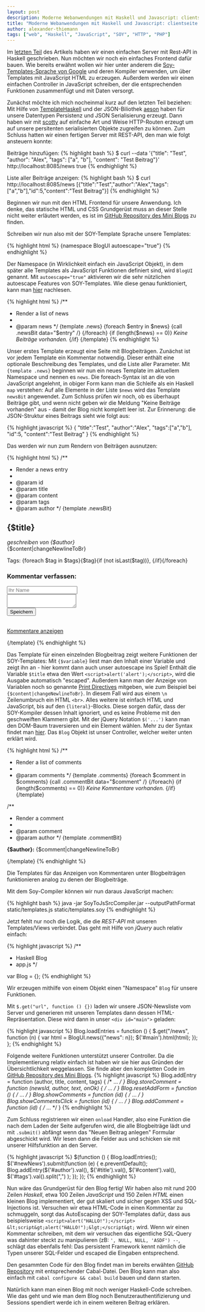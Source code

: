```yaml
---
layout: post
description: Moderne Webanwendungen mit Haskell und Javascript: clientseite Implementierung
title: "Moderne Webanwendungen mit Haskell und Javascript: clientseite Implementierung"
author: alexander-thiemann
tags: ["web", "Haskell", "JavaScript", "SOY", "HTTP", "PHP"]
---
```


Im [letzten Teil](http://funktionale-programmierung.de/2013/04/04/webanwendung-haskell.html) des Artikels haben wir einen einfachen Server mit Rest-API in Haskell geschrieben.
Nun möchten wir noch ein einfaches Frontend dafür bauen. Wie bereits erwähnt wollen wir hier unter
anderem die [Soy-Templates-Sprache von Google](https://developers.google.com/closure/templates/) und deren
Kompiler verwenden, um über Templates mit JavaScript HTML zu erzeugen. Außerdem werden wir einen einfachen Controller in JavaScript schreiben, der die entsprechenden Funktionen zusammenfügt und mit Daten versorgt.

<!-- more start -->

Zunächst möchte ich mich nocheinmal kurz auf den letzten Teil beziehen: Mit Hilfe von [TemplateHaskell](http://www.haskell.org/ghc/docs/7.0.2/html/users_guide/template-haskell.html) und der JSON-Biliothek [aeson](https://github.com/bos/aeson) haben für unsere
Datentypen Persistenz und JSON Serialisierung erzeugt. Dann haben wir mit [scotty](https://github.com/xich/scotty) auf einfache Art und Weise HTTP-Routen erzeugt um auf unsere persitenten serialisierten Objekte zugreifen zu können. Zum Schluss hatten wir einen fertigen Server mit REST-API, den man wie folgt ansteuern konnte:

Beiträge hinzufügen:
{% highlight bash %}
$ curl --data '{"title": "Test", "author": "Alex", "tags": ["a", "b"], "content": "Test Beitrag"}' http://localhost:8085/news
true
{% endhighlight %}

Liste aller Beiträge anzeigen:
{% highlight bash %}
$ curl http://localhost:8085/news
[{"title":"Test","author":"Alex","tags":["a","b"],"id":5,"content":"Test Beitrag"}]
{% endhighlight %}

Beginnen wir nun mit den HTML Frontend für unsere Anwendung. Ich denke, das statische HTML und CSS Grundgerüst muss an dieser Stelle nicht weiter erläutert werden, es ist im [GitHub Repository des Mini Blogs](https://github.com/agrafix/HaskellBlog/blob/master/static/index.html) zu finden.

Schreiben wir nun also mit der SOY-Template Sprache unsere Templates:

{% highlight html %}
{namespace BlogUI autoescape="true"}
{% endhighlight %}

Der Namespace (in Wirklichkeit einfach ein JavaScript Objekt), in dem später alle Templates als JavaScript Funktionen definiert sind, wird `BlogUI` genannt. Mit `autoescape="true"` aktivieren wir die sehr nützlichen autoescape Features von SOY-Templates. Wie diese genau funktioniert, kann man [hier](https://developers.google.com/closure/templates/docs/security) nachlesen.

{% highlight html %}
/**
 * Render a list of news
 *
 * @param news
 */
{template .news}
{foreach $entry in $news}
    {call .newsBit data="$entry" /}
{/foreach}
{if (length($news) == 0)}
<i>Keine Beiträge vorhanden.</i>
{/if}
{/template}
{% endhighlight %}

Unser erstes Template erzeugt eine Seite mit Blogbeiträgen. Zunächst ist vor jedem Template ein Kommentar notwendig. Dieser enthält eine optionale Beschreibung des Templates, und die Liste aller Parameter. Mit `{template .news}` beginnen wir nun ein neues Template im aktuellem Namespace
und nennen es `news`. Die foreach-Syntax ist an die von JavaScript angelehnt, in obiger Form kann man die Schleife als ein Haskell `map` verstehen: Auf alle Elemente in der Liste `$news` wird das Template `newsBit` angewendet. Zum Schluss prüfen wir noch, ob es überhaupt Beiträge gibt, und wenn nicht geben wir die Meldung "Keine Beiträge vorhanden" aus - damit der Blog nicht komplett leer ist. Zur Erinnerung: die JSON-Struktur eines Beitrags sieht wie folgt aus:

{% highlight javascript %}
{ "title":"Test",
  "author":"Alex",
  "tags":["a","b"],
  "id":5,
  "content":"Test Beitrag"
}
{% endhighlight %}

Das werden wir nun zum Rendern von Beiträgen ausnutzen:

{% highlight html %}
/**
 * Render a news entry
 *
 * @param id
 * @param title
 * @param content
 * @param tags
 * @param author
 */
{template .newsBit}
<div class="newsBit">
    <h2>{$title}</h2>
    <p>
        <i>geschreiben von {$author}</i> <br />
        {$content|changeNewlineToBr}
    </p>
    <span class="tags">
        Tags: {foreach $tag in $tags}{$tag}{if (not isLast($tag))}, {/if}{/foreach}
    </span>
    <h3>Kommentar verfassen:</h3>
    <form id="addCommentFor{$id}">
        <input type="text" placeholder="Ihr Name" id="commentAuthor{$id}" /> <br />
        <textarea id="commentText{$id}"></textarea> <br />
        <input type="submit" value="Speichern" />
    </form>
    <br />
    <a href="javascript:Blog.showCommentsClick({$id});" 
       id="commentLink{$id}" 
       class="showComments commentsClosed">
        Kommentare anzeigen
    </a>
    <div id="commentsFor{$id}" style="display:none;"></div>
</div>

<script>
$('#addCommentFor{$id}').submit(function (e) /*{literal}*/{/*{/literal}*/
   e.preventDefault();
   Blog.addComment({$id});
/*{literal}*/});/*{/literal}*/
</script>
{/template}
{% endhighlight %}

Das Template für einen einzelnden Blogbeitrag zeigt weitere Funktionen der SOY-Templates: Mit `{$variable}` liest man den Inhalt einer
Variable und zeigt ihn an - hier kommt dann auch unser autoescape ins Spiel! Enthält die Variable `$title` etwa den Wert `<script>alert('alert');</script>`, wird die Ausgabe automatisch "escaped". Außerdem kann man der Anzeige von Variablen noch so genannte [Print Directives](https://developers.google.com/closure/templates/docs/functions_and_directives#print_directives) mitgeben, wie zum Beispiel bei `{$content|changeNewlineToBr}`. In diesem Fall wird aus einem `\n` Zeilenumbruch ein HTML `<br>`.  Alles weitere ist einfach HTML und JavaScript, bis auf den `{literal}`-Blocks. Diese sorgen dafür, dass der SOY-Kompiler dessen Inhalt ignoriert, und es keine Probleme mit den geschweiften Klammern gibt. Mit der jQuery Notation `$('...')` kann man den DOM-Baum traversieren und ein Element wählen. Mehr zu der Syntax findet man [hier](http://api.jquery.com/category/selectors/). Das `Blog` Objekt ist unser Controller, welcher weiter unten erklärt wird.

{% highlight html %}
/**
 * Render a list of comments
 *
 * @param comments
 */
{template .comments}
{foreach $comment in $comments}
    {call .commentBit data="$comment" /}
{/foreach}
{if (length($comments) == 0)}
<i>Keine Kommentare vorhanden.</i>
{/if}
{/template}

/**
 * Render a comment
 *
 * @param comment
 * @param author
 */
{template .commentBit}
<div class="commentBit">
    <p>
        <b>{$author}:</b> {$comment|changeNewlineToBr}
    </p>
</div>
{/template}
{% endhighlight %}

Die Templates für das Anzeigen von Kommentaren unter Blogbeiträgen funktionieren analog zu denen der Blogbeiträge.

Mit dem Soy-Compiler können wir nun daraus JavaScript machen:

{% highlight bash %}
java -jar SoyToJsSrcCompiler.jar --outputPathFormat static/templates.js static/templates.soy
{% endhighlight %}

Jetzt fehlt nur noch die Logik, die die *REST-API* mit unseren Templates/Views verbindet. Das geht mit Hilfe von *jQuery* auch relativ einfach:

{% highlight javascript %}
/**
 * Haskell Blog
 * app.js
 */

var Blog = {};
{% endhighlight %}

Wir erzeugen mithilfe von einem Objekt einen "Namespace" `Blog` für unsere Funktionen.

Mit `$.get("url", function () {})` laden wir unsere JSON-Newsliste vom Server und generieren mit unseren Templates
dann dessen HTML-Repräsentation. Diese wird dann in unser `<div id="main">` geladen:

{% highlight javascript %}
Blog.loadEntries = function () {
    $.get("/news", function (n) {
        var html = BlogUI.news({"news": n});
        $('#main').html(html);
    });
};
{% endhighlight %}

Folgende weitere Funktionen unterstützt unserer Controller. Da die Implementierung relativ einfach ist
haben wir sie hier aus Gründen der Übersichtlichkeit weggelassen. Sie finde aber den kompletten Code
im [GitHub Repository des Mini Blogs](https://github.com/agrafix/HaskellBlog/blob/master/static/app.js).
{% highlight javascript %}
Blog.addEntry = function (author, title, content, tags) { /* ... */ }
Blog.storeComment = function (newsId, author, text, onOk) { /* ... */ }
Blog.resetAddForm = function () { /* ... */ }
Blog.showComments = function (id) { /* ... */ }
Blog.showCommentsClick = function (id) { /* ... */ }
Blog.addComment = function (id) { /* ... */ }
{% endhighlight %}

Zum Schluss registrieren wir einen `onload` Handler, also eine Funktion die nach dem Laden der Seite aufgerufen wird, die alle Blogbeiträge lädt und mit `.submit()` abfängt wenn das "Neuen Beitrag anlegen" Formular abgeschickt wird. Wir lesen dann die Felder aus und schicken sie mit unserer Hilfsfunktion an den Server.

{% highlight javascript %}
$(function () {
    Blog.loadEntries();
    $('#newNews').submit(function (e) {
        e.preventDefault();
        Blog.addEntry($('#author').val(),
                      $('#title').val(),
                      $('#content').val(),
                      $('#tags').val().split(",")
        );
    });
});
{% endhighlight %}

Nun wäre das Grundgerüst für den Blog fertig! Wir haben also mit rund 200 Zeilen *Haskell*, etwa 100 Zeilen *JavaScript* und 150 Zeilen *HTML* einen kleinen Blog implementiert, der gut skaliert und sicher gegen XSS und SQL-Injections ist. Versuchen wir etwa HTML-Code in einen Kommentar zu schmuggeln, sorgt das AutoEscaping der SOY-Templates dafür, dass aus beispielsweise `<script>alert("HALLO!");</script>` `&lt;script&gt;alert("HALLO!");&lgt;</script&gt;` wird. Wenn wir einen Kommentar schreiben, mit dem wir versuchen das eigentliche SQL-Query was dahinter steckt zu manipulieren (zB: `', NULL, NULL, 'ASDF') --`, schlägt das ebenfalls fehl: Das persistent Framework kennt nämlich die Typen unserer SQL-Felder und escaped die Eingaben entsprechend.

Den gesammten Code für den Blog findet man im bereits erwähten [GitHub Repository](https://github.com/agrafix/HaskellBlog/) mit entsprechender Cabal-Datei. Den Blog kann man also einfach mit `cabal configure && cabal build` bauen und dann starten.

Natürlich kann man einen Blog mit noch weniger Haskell-Code schreiben. Wie das geht und wie man dem Blog noch Benutzerauthentifizierung und Sessions spendiert werde ich in einem weiteren Beitrag erklären.
